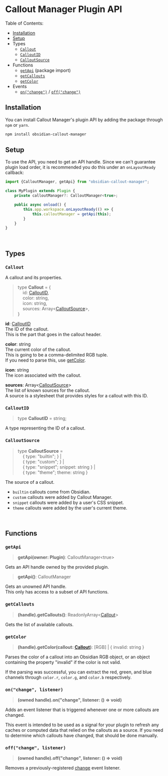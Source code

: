 # Callout Manager Plugin API

Table of Contents:

- [Installation](#installation)
- [Setup](#setup)
- Types
  - [`Callout`](#callout)
  - [`CalloutID`](#calloutid)
  - [`CalloutSource`](#calloutsource)
- Functions
  - [`getApi`](#getapi) (package import)
  - [`getCallouts`](#getcallouts)
  - [`getColor`](#getcolor)
- Events
  - [`on("change")`](#onchange-listener) / [`off("change")`](#offchange-listener)

## Installation
You can install Callout Manager's plugin API by adding the package through `npm` or `yarn`.

```bash
npm install obsidian-callout-manager
```

## Setup

To use the API, you need to get an API handle. Since we can't guarantee plugin load order, it is recommended you do this under an `onLayoutReady` callback:

```ts
import {CalloutManager, getApi} from "obsidian-callout-manager";

class MyPlugin extends Plugin {
	private calloutManager?: CalloutManager<true>;

	public async onload() {
		this.app.workspace.onLayoutReady(() => {
			this.calloutManager = getApi(this);
		}
	}
}
```

&nbsp;

## Types

### `Callout`
A callout and its properties.
> type **Callout** = {  
> &nbsp;&nbsp;&nbsp; id: [CalloutID](#calloutid),  
> &nbsp;&nbsp;&nbsp; color: string,  
> &nbsp;&nbsp;&nbsp; icon: string,  
> &nbsp;&nbsp;&nbsp; sources: Array<[CalloutSource](#calloutsource)>,  
> }

**id**: [CalloutID](#calloutid)  
The ID of the callout.  
This is the part that goes in the callout header.  

**color**: string  
The current color of the callout.  
This is going to be a comma-delimited RGB tuple.  
If you need to parse this, use [getColor](#getcolor).

**icon**: string  
The icon associated with the callout.

**sources**: Array<[CalloutSource](#calloutsource)>  
The list of known sources for the callout.  
A source is a stylesheet that provides styles for a callout with this ID.

### `CalloutID`
> type **CalloutID** = string;

A type representing the ID of a callout.

### `CalloutSource`
> type **CalloutSource** =  
> &nbsp;&nbsp;&nbsp; { type: "builtin"; } |  
> &nbsp;&nbsp;&nbsp; { type: "custom"; } |  
> &nbsp;&nbsp;&nbsp; { type: "snippet"; snippet: string } |  
> &nbsp;&nbsp;&nbsp; { type: "theme"; theme: string }

The source of a callout.

- `builtin` callouts come from Obsidian.
- `custom` callouts were added by Callout Manager.
- `snippet` callouts were added by a user's CSS snippet.
- `theme` callouts were added by the user's current theme.


&nbsp;

## Functions

### `getApi`
> **getApi(owner: Plugin)**: CalloutManager&lt;true&gt;

Gets an API handle owned by the provided plugin.  

> **getApi()**: CalloutManager

Gets an unowned API handle.  
This only has access to a subset of API functions.

### `getCallouts`
> **(handle).getCallouts()**: ReadonlyArray&lt;[Callout](#callout)&gt;

Gets the list of available callouts.

### `getColor`
> **(handle).getColor(callout: [Callout](#callout))**: [RGB] | { invalid: string }

Parses the color of a callout into an Obsidian RGB object, or an object containing the property "invalid" if the color is not valid.

If the parsing was successful, you can extract the red, green, and blue channels through `color.r`, `color.g`, and `color.b` respectively.

### `on("change", listener)`
> **(owned handle).on("change", listener: () => void)**

Adds an event listener that is triggered whenever one or more callouts are changed.  

This event is intended to be used as a signal for your plugin to refresh any caches or computed data that relied on the callouts as a source. If you need to determine which callouts have changed, that should be done manually.

### `off("change", listener)`
> **(owned handle).off("change", listener: () => void)**

Removes a previously-registered [change](#onchange-listener) event listener.
